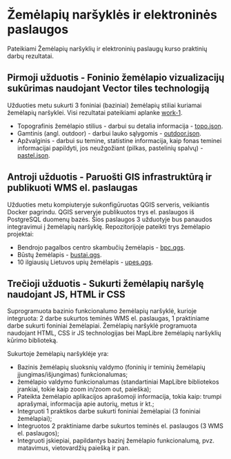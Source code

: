 # Žemėlapių naršyklės ir elektroninės paslaugos
Pateikiami Žemėlapių naršyklių ir elektroninių paslaugų kurso praktinių darbų rezultatai. 

## Pirmoji užduotis - Foninio žemėlapio vizualizacijų sukūrimas naudojant Vector tiles technologiją

Užduoties metu sukurti 3 foniniai (baziniai) žemėlapių stiliai kuriamai žemėlapių naršyklei. Visi rezultatai pateikiami aplanke [work-1](https://github.com/KostasGru/Map-browsers-and-web-services/tree/main/Work-1).

- Topografinis žemėlapio stilius - darbui su detalia informacija - [topo.json](https://github.com/KostasGru/Map-browsers-and-web-services/blob/main/Work-1/topo.json).
- Gamtinis (angl. outdoor) - darbui lauko sąlygomis - [outdoor.json](https://github.com/KostasGru/Map-browsers-and-web-services/blob/main/Work-1/outdoor.json).
- Apžvalginis - darbui su temine, statistine informacija, kaip fonas teminei informacijai papildyti, jos neužgožiant (pilkas, pastelinių spalvų) - [pastel.json](https://github.com/KostasGru/Map-browsers-and-web-services/blob/main/Work-1/pastel.json).

## Antroji užduotis - Paruošti GIS infrastruktūrą ir publikuoti WMS el. paslaugas

Užduoties metu kompiuteryje sukonfigūruotas QGIS serveris, veikiantis Docker pagrindu. QGIS serveryje publikuotos trys el. paslaugos iš PostgreSQL duomenų bazės. Šios paslaugos 3 užduotyje bus panaudos integravimui į žemėlapių naršyklę. Repozitorijoje pateikti trys žemėlapio projektai:

- Bendrojo pagalbos centro skambučių žemėlapis - [bpc.qgs](https://github.com/KostasGru/Map-browsers-and-web-services/blob/main/Work-2/bpc.qgs).
- Būstų žemėlapis - [bustai.qgs](https://github.com/KostasGru/Map-browsers-and-web-services/blob/main/Work-2/bustai.qgs).
- 10 ilgiausių Lietuvos upių žemėlapis - [upes.qgs](https://github.com/KostasGru/Map-browsers-and-web-services/blob/main/Work-2/upes.qgs).

## Trečioji užduotis - Sukurti žemėlapių naršylę naudojant JS, HTML ir CSS

Suprogramuota bazinio funkcionalumo žemėlapių naršyklė, kurioje integruota: 2 darbe sukurtos teminės WMS el. paslaugas, 1 praktiniame darbe sukurti foniniai žemėlapiai. Žemėlapių naršyklė programuota naudojant HTML, CSS ir JS technologijas bei MapLibre žemėlapių naršyklių kūrimo biblioteką.

Sukurtoje žemėlapių naršyklėje yra:

- Bazinis žemėlapių sluoksnių valdymo (foninių ir teminių žemėlapių įjungimas/išjungimas) funkcionalumas;
- žemėlapio valdymo funkcionalumas (standartiniai MapLibre bibliotekos įrankiai, tokie kaip zoom in/zoom out, paieška);
- Pateikta žemėlapio aplikacijos aprašomoji informacija, tokia kaip: trumpi aprašymai, informacija apie autorių, metus ir kt.;
- Integruoti 1 praktikos darbe sukurti foniniai žemėlapiai (3 foniniai žemėlapiai);
- Integruotos 2 praktiniame darbe sukurtos teminės el. paslaugos (3 WMS el. paslaugos);
- Integruoti įskiepiai, papildantys bazinį žemėlapio funkcionalumą, pvz. matavimus, vietovardžių paiešką ir pan.
